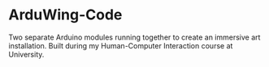 # ArduWing-Code

Two separate Arduino modules running together to create an immersive art installation. Built during my Human-Computer Interaction course at University.
